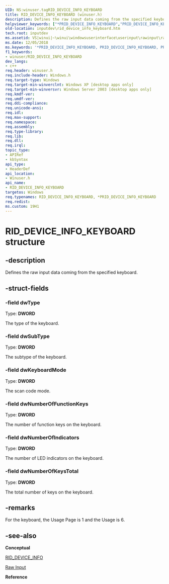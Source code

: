 ```yaml
---
UID: NS:winuser.tagRID_DEVICE_INFO_KEYBOARD
title: RID_DEVICE_INFO_KEYBOARD (winuser.h)
description: Defines the raw input data coming from the specified keyboard.helpviewer_keywords: ["*PRID_DEVICE_INFO_KEYBOARD","PRID_DEVICE_INFO_KEYBOARD","PRID_DEVICE_INFO_KEYBOARD structure pointer [Keyboard and Mouse Input]","RID_DEVICE_INFO_KEYBOARD","RID_DEVICE_INFO_KEYBOARD structure [Keyboard and Mouse Input]","_win32_RID_DEVICE_INFO_KEYBOARD_str","_win32_rid_device_info_keyboard_str_cpp","inputdev.rid_device_info_keyboard","winui._win32_rid_device_info_keyboard_str","winuser/PRID_DEVICE_INFO_KEYBOARD","winuser/RID_DEVICE_INFO_KEYBOARD"]
old-location: inputdev\rid_device_info_keyboard.htm
tech.root: inputdev
ms.assetid: VS|winui|~\winui\windowsuserinterface\userinput\rawinput\rawinputreference\rawinputstructures\rid_device_info_keyboard.htm
ms.date: 12/05/2018
ms.keywords: '*PRID_DEVICE_INFO_KEYBOARD, PRID_DEVICE_INFO_KEYBOARD, PRID_DEVICE_INFO_KEYBOARD structure pointer [Keyboard and Mouse Input], RID_DEVICE_INFO_KEYBOARD, RID_DEVICE_INFO_KEYBOARD structure [Keyboard and Mouse Input], _win32_RID_DEVICE_INFO_KEYBOARD_str, _win32_rid_device_info_keyboard_str_cpp, inputdev.rid_device_info_keyboard, winui._win32_rid_device_info_keyboard_str, winuser/PRID_DEVICE_INFO_KEYBOARD, winuser/RID_DEVICE_INFO_KEYBOARD'
f1_keywords:
- winuser/RID_DEVICE_INFO_KEYBOARD
dev_langs:
- c++
req.header: winuser.h
req.include-header: Windows.h
req.target-type: Windows
req.target-min-winverclnt: Windows XP [desktop apps only]
req.target-min-winversvr: Windows Server 2003 [desktop apps only]
req.kmdf-ver: 
req.umdf-ver: 
req.ddi-compliance: 
req.unicode-ansi: 
req.idl: 
req.max-support: 
req.namespace: 
req.assembly: 
req.type-library: 
req.lib: 
req.dll: 
req.irql: 
topic_type:
- APIRef
- kbSyntax
api_type:
- HeaderDef
api_location:
- Winuser.h
api_name:
- RID_DEVICE_INFO_KEYBOARD
targetos: Windows
req.typenames: RID_DEVICE_INFO_KEYBOARD, *PRID_DEVICE_INFO_KEYBOARD
req.redist: 
ms.custom: 19H1
---
```


# RID_DEVICE_INFO_KEYBOARD structure


## -description


Defines the raw input data coming from the specified keyboard. 


## -struct-fields




### -field dwType

Type: <b>DWORD</b>

The type of the keyboard. 


### -field dwSubType

Type: <b>DWORD</b>

The subtype of the keyboard. 


### -field dwKeyboardMode

Type: <b>DWORD</b>

The  scan code mode. 


### -field dwNumberOfFunctionKeys

Type: <b>DWORD</b>

The number of function keys on the keyboard.


### -field dwNumberOfIndicators

Type: <b>DWORD</b>

The number of LED indicators on the keyboard.


### -field dwNumberOfKeysTotal

Type: <b>DWORD</b>

The total number of keys on the keyboard. 


## -remarks



For the keyboard, the Usage Page is 1 and the Usage is 6. 




## -see-also




<b>Conceptual</b>



<a href="https://docs.microsoft.com/windows/desktop/api/winuser/ns-winuser-rid_device_info">RID_DEVICE_INFO</a>



<a href="https://docs.microsoft.com/windows/desktop/inputdev/raw-input">Raw Input</a>



<b>Reference</b>
 

 

